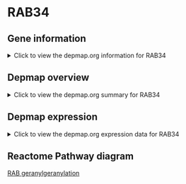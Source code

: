 <h1>RAB34</h1>

<h2>Gene information</h2>
<details>
  <summary>Click to view the depmap.org information for RAB34</summary>
  <iframe src="https://depmap.org/portal/gene/RAB34?tab=about" style="border:none;width:100%;height:800px"></iframe>
</details>

<h2>Depmap overview</h2>
<details>
  <summary>Click to view the depmap.org summary for RAB34</summary>
  <iframe src="https://depmap.org/portal/gene/RAB34?tab=overview" style="border:none;width:100%;height:800px"></iframe>
</details>

<h2>Depmap expression</h2>
<details>
  <summary>Click to view the depmap.org expression data for RAB34</summary>
  <iframe src="https://depmap.org/portal/gene/RAB34?tab=characterization" style="border:none;width:100%;height:800px"></iframe>
</details>



<h2>Reactome Pathway diagram</h2>
<a href="https://reactome.org/PathwayBrowser/#/R-HSA-8873719">RAB geranylgeranylation</a>



